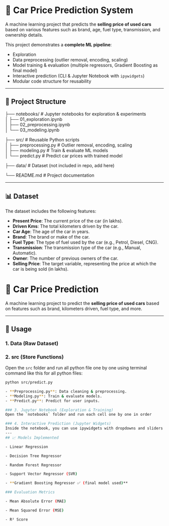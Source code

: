 # 🚗 Car Price Prediction System  

A machine learning project that predicts the **selling price of used cars** based on various features such as brand, age, fuel type, transmission, and ownership details.  

This project demonstrates a **complete ML pipeline**:
- Exploration
- Data preprocessing (outlier removal, encoding, scaling)
- Model training & evaluation (multiple regressors, Gradient Boosting as final model)
- Interactive prediction (CLI & Jupyter Notebook with `ipywidgets`)
- Modular code structure for reusability  

---

## 📂 Project Structure  

├── notebooks/ # Jupyter notebooks for exploration & experiments  
│ ├── 01_exploration.ipynb  
│ ├── 02_preprocessing.ipynb  
│ └── 03_modeling.ipynb  

├── src/ # Reusable Python scripts  
│ ├── preprocessing.py # Outlier removal, encoding, scaling  
│ ├── modeling.py # Train & evaluate ML models  
│ └── predict.py # Predict car prices with trained model  

├── data/ # Dataset (not included in repo, add here)  

└── README.md # Project documentation  

---
## 📊 Dataset

The dataset includes the following features:

- **Present Price**: The current price of the car (in lakhs).
- **Driven Kms**: The total kilometers driven by the car.
- **Car Age**: The age of the car in years.
- **Brand**: The brand or make of the car.
- **Fuel Type**: The type of fuel used by the car (e.g., Petrol, Diesel, CNG).
- **Transmission**: The transmission type of the car (e.g., Manual, Automatic).
- **Owner**: The number of previous owners of the car.
- **Selling Price**: The target variable, representing the price at which the car is being sold (in lakhs).

# 🚗 Car Price Prediction

A machine learning project to predict the **selling price of used cars** based on features such as brand, kilometers driven, fuel type, and more.  

---

## 🚀 Usage
### 1. Data (Raw Dataset)
### 2. src (Store Functions)

Open the `src` folder and run all python file one by one using terminal command like this for all python files:
```bash
python src/predict.py

- **Preprocessing.py**: Data cleaning & preprocessing.
- **Modeling.py**: Train & evaluate models.
- **Predict.py**: Predict for user inputs.

### 3. Jupyter Notebook (Exploration & Training)
Open the `notebooks` folder and run each cell one by one in order

### 4. Interactive Prediction (Jupyter Widgets)
Inside the notebook, you can use ipywidgets with dropdowns and sliders to get real-time predictions.
---
## 📈 Models Implemented

- Linear Regression

- Decision Tree Regressor

- Random Forest Regressor

- Support Vector Regressor (SVR)

- **Gradient Boosting Regressor ✅ (final model used)**

### Evaluation Metrics

- Mean Absolute Error (MAE)

- Mean Squared Error (MSE)

- R² Score
